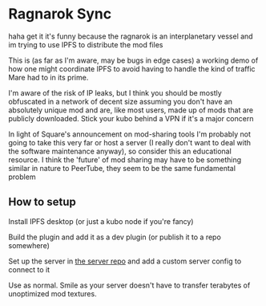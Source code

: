 # Ragnarok Sync

haha get it it's funny because the ragnarok is an interplanetary vessel and im trying to use IPFS to distribute the mod files

This is (as far as I'm aware, may be bugs in edge cases) a working demo of how one might coordinate IPFS to avoid having to handle the kind of traffic Mare had to in its prime.

I'm aware of the risk of IP leaks, but I think you should be mostly obfuscated in a network of decent size assuming you don't have an absolutely unique mod and are, like most users, made up of mods that are publicly downloaded. Stick your kubo behind a VPN if it's a major concern

In light of Square's announcement on mod-sharing tools I'm probably not going to take this very far or host a server (I really don't want to deal with the software maintenance anyway), so consider this an educational resource. I think the 'future' of mod sharing may have to be something similar in nature to PeerTube, they seem to be the same fundamental problem

## How to setup

Install IPFS desktop (or just a kubo node if you're fancy)

Build the plugin and add it as a dev plugin (or publish it to a repo somewhere)

Set up the server in [the server repo](https://github.com/eqbot/RagnarokServer) and add a custom server config to connect to it

Use as normal. Smile as your server doesn't have to transfer terabytes of unoptimized mod textures.


